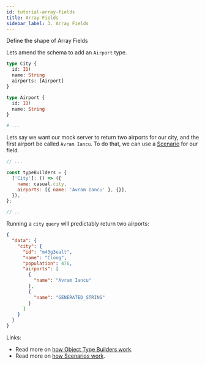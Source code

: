 ```yaml
---
id: tutorial-array-fields
title: Array Fields
sidebar_label: 3. Array Fields
---
```


Define the shape of Array Fields

Lets amend the schema to add an `Airport` type.

```graphql
type City {
  id: ID!
  name: String
  airports: [Airport]
}

type Airport {
  id: ID!
  name: String
}

# ...
```

Lets say we want our mock server to return two airports for our city, and the first airport be called `Avram Iancu`. To do that, we can use a [Scenario](/graphql-kimera/docs/scenarios) for our field.

```javascript
// ...

const typeBuilders = {
  ['City']: () => ({
    name: casual.city,
    airports: [{ name: 'Avram Iancu' }, {}],
  }),
};

// ..
```

Running a `city` `query` will predictably return two airports:

```json
{
  "data": {
    "city": {
      "id": "m43g3ealt",
      "name": "Cloog",
      "population": 476,
      "airports": [
        {
          "name": "Avram Iancu"
        },
        {
          "name": "GENERATED_STRING"
        }
      ]
    }
  }
}
```

Links:

- Read more on [how Object Type Builders work](/graphql-kimera/docs/object-type-builders).
- Read more on [how Scenarios work](/graphql-kimera/docs/scenarios).
